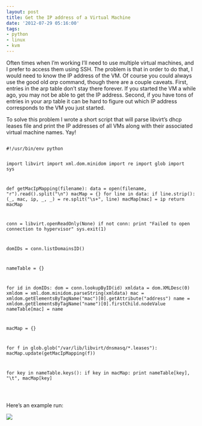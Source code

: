 ```yaml
---
layout: post
title: Get the IP address of a Virtual Machine
date: '2012-07-29 05:16:00'
tags:
- python
- linux
- kvm
---
```


<p>Often times when I&rsquo;m working I&rsquo;ll need to use multiple virtual machines, and I prefer to access them using SSH. The problem is that in order to do that, I would need to know the IP address of the VM. Of course you could always use the good old <i>arp</i> command, though there are a couple caveats. First, entries in the arp table don&rsquo;t stay there forever. If you started the VM a while ago, you may not be able to get the IP address. Second, if you have tons of entries in your arp table it can be hard to figure out which IP address corresponds to the VM you just started.

</p><p>To solve this problem I wrote a short script that will parse libvirt&rsquo;s dhcp leases file and print the IP addresses of all VMs along with their associated virtual machine names. Yay!

</p><pre>
<code>
#!/usr/bin/env python

import libvirt
import xml.dom.minidom
import re
import glob
import sys

def getMacIpMapping(filename):
    data = open(filename, "r").read().split("\n")
    macMap = {}
    for line in data:
        if line.strip():
            (_, mac, ip, _, _) = re.split("\s+", line)
            macMap[mac] = ip
    return macMap

conn = libvirt.openReadOnly(None)
if not conn:
    print "Failed to open connection to hypervisor"
    sys.exit(1)

domIDs = conn.listDomainsID()

nameTable = {}

for id in domIDs:
    dom = conn.lookupByID(id)
    xmldata = dom.XMLDesc(0)
    xmldom = xml.dom.minidom.parseString(xmldata)
    mac = xmldom.getElementsByTagName("mac")[0].getAttribute("address")
    name = xmldom.getElementsByTagName("name")[0].firstChild.nodeValue
    nameTable[mac] = name

macMap = {}

for f in glob.glob("/var/lib/libvirt/dnsmasq/*.leases"):
    macMap.update(getMacIpMapping(f))

for key in nameTable.keys():
    if key in macMap:
        print nameTable[key], "\t", macMap[key]

</code>
</pre>

<p>Here&rsquo;s an example run:

<img src="http://68.media.tumblr.com/tumblr_m7wowsOtlB1r3dq9z.png"/></p>